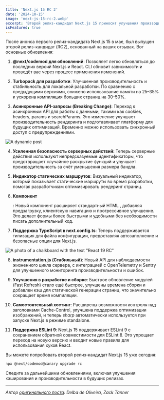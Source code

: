 ```yaml
---
title: 'Next.js 15 RC 2'
date: '2024-10-15'
image: 'next-js-15-rc-2.webp'
excerpt: 'Второй релиз-кандидат Next.js 15 приносит улучшения производительности, новые функции безопасности и поддержку TypeScript в конфигурации. Узнайте о Turbopack, асинхронных API-запросах и новом компоненте <Form> для быстрой и удобной разработки.'
isFeatured: true
---
```


После анонса первого релиз-кандидата Next.js 15 в мае, был выпущен второй релиз-кандидат (RC2), основанный на ваших отзывах. Вот основные обновления:

1. **@next/codemod для обновлений**: Позволяет легко обновляться до последних версий Next.js и React. CLI обновит зависимости и проведёт вас через процесс применения изменений.

2. **Turbopack для разработки**: Улучшенная производительность и стабильность для локальной разработки. По сравнению с предыдущими версиями, снижено использование памяти на 25–35% и ускорена компиляция больших страниц на 30–50%.

3. **Асинхронные API-запросы (Breaking Change)**: Переход к асинхронным API для работы с данными, такими как cookies, headers, params и searchParams. Это изменение улучшает производительность рендеринга и подготавливает платформу для будущих оптимизаций. Временно можно использовать синхронный доступ с предупреждениями.

![A dynamic post](dynamic-post.webp)

4. **Усиленная безопасность серверных действий**: Теперь серверные действия используют непредсказуемые идентификаторы, что предотвращает случайное раскрытие функций и улучшает производительность за счёт уменьшения размера бандла.

5. **Индикатор статических маршрутов**: Визуальный индикатор, который показывает статические маршруты во время разработки, помогая разработчикам оптимизировать рендеринг страниц.

6. **Компонент _<Form>_**: Новый компонент расширяет стандартный HTML _<form>_, добавляя предзагрузку, клиентскую навигацию и прогрессивное улучшение. Это делает формы более быстрыми и удобными без необходимости писать дополнительный код.

7. **Поддержка TypeScript в next.config.ts**: Теперь поддерживается типизация для файла конфигурации, предоставляя автозаполнение и безопасные опции для Next.js.

![A photo of a chalkboard with the text "React 19 RC"](chalkboard.webp)

8. **instrumentation.js (Стабильный)**: Новый API для наблюдаемости жизненного цикла сервера, с интеграцией с OpenTelemetry и Sentry для улучшенного мониторинга производительности и ошибок.

9. **Улучшения в разработке и сборке**: Быстрое обновление модулей (Fast Refresh) стало ещё быстрее, улучшены времена сборки и добавлен кэш для статической генерации страниц, что значительно сокращает время компиляции.

10. **Самостоятельный хостинг**: Расширены возможности контроля над заголовками Cache-Control, улучшена поддержка оптимизации изображений, и теперь _sharp_ автоматически используется при запуске Next.js в режиме standalone.

11. **Поддержка ESLint 9**: Next.js 15 поддерживает ESLint 9 с сохранением обратной совместимости для ESLint 8. Это упрощает переход на новую версию и вводит новые правила для использования хуков React.

Вы можете попробовать второй релиз-кандидат Next.js 15 уже сегодня:

```bash
npx @next/codemod@canary upgrade rc
```

Следите за дальнейшими обновлениями, включая улучшения кэширования и производительности в будущих релизах.

---

_Автор [оригинального поста](https://nextjs.org/blog/next-15-rc2): Delba de Oliveira, Zack Tanner_
